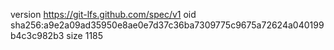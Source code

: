 version https://git-lfs.github.com/spec/v1
oid sha256:a9e2a09ad35950e8ae0e7d37c36ba7309775c9675a72624a040199b4c3c982b3
size 1185

